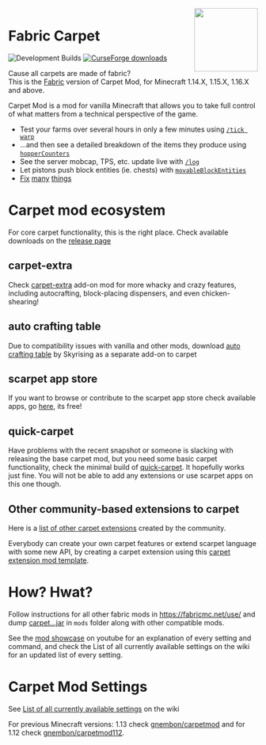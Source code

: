 <img src="./src/main/resources/assets/carpet/icon.png" align="right" width="128px"/>

# Fabric Carpet

![Development Builds](https://github.com/gnembon/fabric-carpet/workflows/Development%20Builds/badge.svg)
[![CurseForge downloads](http://cf.way2muchnoise.eu/full_349239_downloads.svg)](https://www.curseforge.com/minecraft/mc-mods/carpet)

Cause all carpets are made of fabric?  
This is the [Fabric](https://fabricmc.net/) version of Carpet Mod, for Minecraft 1.14.X, 1.15.X, 1.16.X and above.  

Carpet Mod is a mod for vanilla Minecraft that allows you to take full control of what matters from a technical perspective of the game.

* Test your farms over several hours in only a few minutes using [`/tick warp`](https://github.com/gnembon/fabric-carpet/wiki/Current-Available-Settings#commandtick)
* ...and then see a detailed breakdown of the items they produce using [`hopperCounters`](https://github.com/gnembon/fabric-carpet/wiki/Current-Available-Settings#hoppercounters)
* See the server mobcap, TPS, etc. update live with [`/log`](https://github.com/gnembon/fabric-carpet/wiki/Current-Available-Settings#commandlog)
* Let pistons push block entities (ie. chests) with [`movableBlockEntities`](https://github.com/gnembon/fabric-carpet/wiki/Current-Available-Settings#movableblockentities)
* [Fix](https://github.com/gnembon/fabric-carpet/wiki/Current-Available-Settings#leadfix) [many](https://github.com/gnembon/fabric-carpet/wiki/Current-Available-Settings#portalsuffocationfix) [things](https://github.com/gnembon/fabric-carpet/wiki/Current-Available-Settings#unloadedentityfix)

# Carpet mod ecosystem

For core carpet functionality, this is the right place. Check available downloads on the [release page](https://github.com/gnembon/fabric-carpet/releases)

## carpet-extra

Check [carpet-extra](https://github.com/gnembon/carpet-extra/) add-on mod for more whacky and crazy features, including autocrafting, block-placing dispensers, and even chicken-shearing!

## auto crafting table

Due to compatibility issues with vanilla and other mods, download [auto crafting table](https://github.com/gnembon/carpet-autoCraftingTable/releases) by Skyrising as a separate add-on to carpet

## scarpet app store

If you want to browse or contribute to the scarpet app store check available apps, go [here](https://github.com/gnembon/scarpet), its free!

## quick-carpet

Have problems with the recent snapshot or someone is slacking with releasing the base carpet mod, but you need some basic carpet functionality, check the minimal build of [quick-carpet](https://github.com/gnembon/quick-carpet/releases). It hopefully works just fine. You will not be able to add any extensions or use scarpet apps on this one though.

## Other community-based extensions to carpet

Here is a [list of other carpet extensions](https://github.com/gnembon/fabric-carpet/wiki/List-of-Carpet-extensions) created by the community.

Everybody can create your own carpet features or extend scarpet language with some new API, by creating a carpet extension using this [carpet extension mod template](https://github.com/gnembon/fabric-carpet-extension-example-mod). 

# How? Hwat?

Follow instructions for all other fabric mods in https://fabricmc.net/use/ and dump [carpet...jar](https://github.com/gnembon/fabric-carpet/releases) in `mods` folder along with other compatible mods.

See the [mod showcase](https://www.youtube.com/watch?v=Lt-ooRGpLz4) on youtube for an explanation of every setting and command, and check the List of all currently available settings on the wiki for an updated list of every setting.

# Carpet Mod Settings
See [List of all currently available settings][settings] on the wiki

[settings]: https://github.com/gnembon/fabric-carpet/wiki/Current-Available-Settings

For previous Minecraft versions: 1.13 check [gnembon/carpetmod](https://github.com/gnembon/carpetmod) and for 1.12 check [gnembon/carpetmod112](https://github.com/gnembon/carpetmod112).
